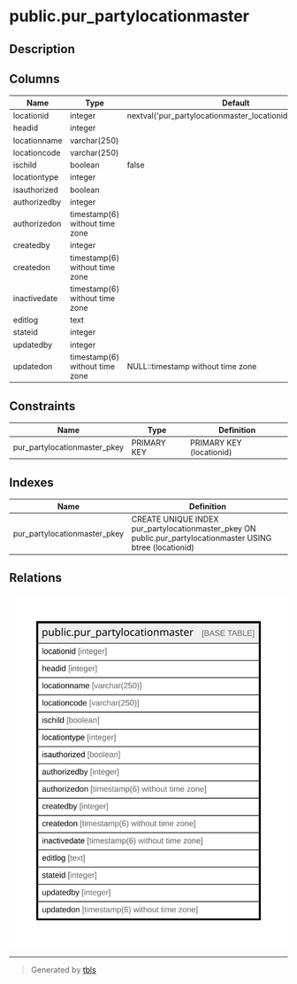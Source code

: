 # public.pur_partylocationmaster

## Description

## Columns

| Name | Type | Default | Nullable | Children | Parents | Comment |
| ---- | ---- | ------- | -------- | -------- | ------- | ------- |
| locationid | integer | nextval('pur_partylocationmaster_locationid_seq'::regclass) | false |  |  |  |
| headid | integer |  | true |  |  |  |
| locationname | varchar(250) |  | true |  |  |  |
| locationcode | varchar(250) |  | true |  |  |  |
| ischild | boolean | false | true |  |  |  |
| locationtype | integer |  | true |  |  |  |
| isauthorized | boolean |  | true |  |  |  |
| authorizedby | integer |  | true |  |  |  |
| authorizedon | timestamp(6) without time zone |  | true |  |  |  |
| createdby | integer |  | true |  |  |  |
| createdon | timestamp(6) without time zone |  | true |  |  |  |
| inactivedate | timestamp(6) without time zone |  | true |  |  |  |
| editlog | text |  | true |  |  |  |
| stateid | integer |  | true |  |  |  |
| updatedby | integer |  | true |  |  |  |
| updatedon | timestamp(6) without time zone | NULL::timestamp without time zone | true |  |  |  |

## Constraints

| Name | Type | Definition |
| ---- | ---- | ---------- |
| pur_partylocationmaster_pkey | PRIMARY KEY | PRIMARY KEY (locationid) |

## Indexes

| Name | Definition |
| ---- | ---------- |
| pur_partylocationmaster_pkey | CREATE UNIQUE INDEX pur_partylocationmaster_pkey ON public.pur_partylocationmaster USING btree (locationid) |

## Relations

![er](public.pur_partylocationmaster.svg)

---

> Generated by [tbls](https://github.com/k1LoW/tbls)
